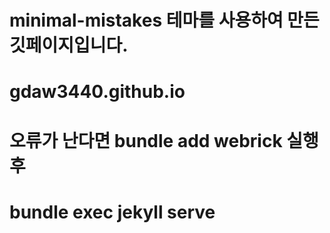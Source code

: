 # minimal-mistakes 테마를 사용하여 만든 깃페이지입니다.
# gdaw3440.github.io 

# 오류가 난다면 bundle add webrick 실행 후
# bundle exec jekyll serve